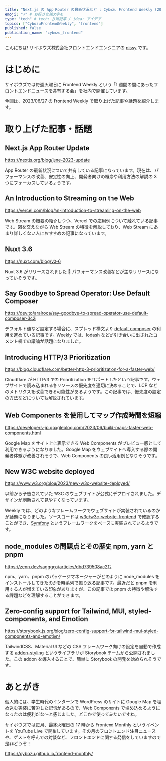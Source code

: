 ```yaml
---
title: "Next.js の App Router の最新状況など : Cybozu Frontend Weekly (2023/06/27号)"
emoji: "⚡" # お好きな絵文字を
type: "tech" # tech: 技術記事 / idea: アイデア
topics: ["CybozuFrontendWeekly", "frontend"]
published: false
publication_name: "cybozu_frontend"
---
```


こんにちは! サイボウズ株式会社フロントエンドエンジニアの [nissy](https://twitter.com/nissy_dev) です。

# はじめに

サイボウズでは毎週火曜日に Frontend Weekly という「1 週間の間にあったフロントエンドニュースを共有する会」を社内で開催しています。

今回は、2023/06/27 の Frontend Weekly で取り上げた記事や話題を紹介します。

# 取り上げた記事・話題

## Next.js App Router Update

https://nextjs.org/blog/june-2023-update

App Router の最新状況について共有している記事になっています。現在は、パフォーマンスの改善、安定性の向上、開発者向けの概念や利用方法の解説の 3 つにフォーカスしているようです。

## An Introduction to Streaming on the Web

https://vercel.com/blog/an-introduction-to-streaming-on-the-web

Web Stream の概要の紹介しつつ、Vercel での応用例について触れている記事です。図を交えながら Web Stream の特徴を解説しており、Web Stream にあまり詳しくない人におすすめの記事になっています。

## Nuxt 3.6

https://nuxt.com/blog/v3-6

Nuxt 3.6 がリリースされました 🎉 パフォーマンス改善などが主なリリースになっていそうです。

## Say Goodbye to Spread Operator: Use Default Composer

https://dev.to/aralroca/say-goodbye-to-spread-operator-use-default-composer-3c2j

デフォルト値など設定する場合に、スプレッド構文より [default composer](https://github.com/aralroca/default-composer) の利用を進めている記事です。Weekly では、lodash などが引き合いに出されたコメント欄での議論が話題になりました。

## Introducing HTTP/3 Prioritization

https://blog.cloudflare.com/better-http-3-prioritization-for-a-faster-web/

Cloudflare が HTTP/3 での Prioritization をサポートしたという記事です。ウェブサイトで読み込まれる各リソースの優先度を適切に決めることで、LCP などのメトリクスを改善できる可能性があるようです。この記事では、優先度の設定の方法などについても解説されています。

## Web Components を使用してマップ作成時間を短縮

https://developers-jp.googleblog.com/2023/06/build-maps-faster-web-components.html

Google Map をサイト上に表示できる Web Components がプレビュー版として利用できるようになりました。Google Map をウェブサイトへ導入する際の開発者体験が改善されそうで、Web Components の良い活用例となりそうです。

## New W3C website deployed

https://www.w3.org/blog/2023/new-w3c-website-deployed/

以前から予告されていた W3C のウェブサイトが公式にデプロイされました。デザインが刷新されて見やすくなっています。

Weekly では、どのようなフレームワークでウェブサイトが実装されているのかが話題になりました。ソースコードは [w3c/w3c-website-frontend](https://github.com/w3c/w3c-website-frontend) で確認することができ、[Symfony](https://symfony.com/) というフレームワークをベースに実装されているようです。

## node_modules の問題点とその歴史 npm, yarn と pnpm

https://zenn.dev/saggggo/articles/dbd739508ac212

npm、yarn、pnpm のパッケージマネージャーがどのように node_modules をインストールしてきたのかを時系列で振り返る記事です。最近だと pnpm を利用する人が増えている印象がありますが、この記事では pnpm の特徴や解決する課題などを理解することができます。

## Zero-config support for Tailwind, MUI, styled-components, and Emotion

https://storybook.js.org/blog/zero-config-support-for-tailwind-mui-styled-components-and-emotion/

TailwindCSS、Material UI などの CSS フレームワーク向けの設定を自動で作成する [addon-styling](https://storybook.js.org/addons/@storybook/addon-styling) というライブラリが Storybook チームから公開されました。この addon を導入することで、簡単に Storybook の開発を始められそうです。

# あとがき

個人的には、学生時代のインターンで WordPress のサイトに Google Map を埋め込む実装に苦労した記憶があるので、Web Components で埋め込めるようになったのは便利だな〜と感じました。どこかで使ってみたいですね。

サイボウズでは毎月、最終火曜日の 17 時から Frontend Monthly というイベントを YouTube Live で開催しています。その月のフロントエンド注目ニュースや、ゲストを呼んでの対談など、フロントエンドに関する発信をしていますので是非どうぞ！

https://cybozu.github.io/frontend-monthly/
